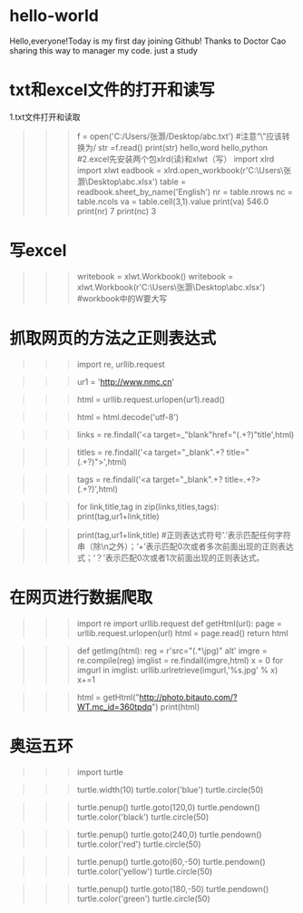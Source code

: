 # hello-world
Hello,everyone!Today is my first day joining Github!
Thanks to Doctor Cao sharing this way to manager my code.
just a study 
# txt和excel文件的打开和读写
 1.txt文件打开和读取
>>> f = open('C:/Users/张灏/Desktop/abc.txt') #注意“\”应该转换为/
>>> str =f.read()
>>> print(str)
>>>hello,word
>>> hello,python
 #2.excel先安装两个包xlrd(读)和xlwt（写）
>>> import xlrd
 >>>import xlwt
 >>>eadbook = xlrd.open_workbook(r'C:\Users\张灏\Desktop\abc.xlsx')
>>> table = readbook.sheet_by_name('English')
>>> nr = table.nrows
>>> nc = table.ncols
>>> va = table.cell(3,1).value
>>> print(va)
546.0
>>> print(nr)
7
>>> print(nc)
3
# 写excel
>>>writebook = xlwt.Workbook()
>>> writebook = xlwt.Workbook(r'C:\Users\张灏\Desktop\abc.xlsx') #workbook中的W要大写
# 抓取网页的方法之正则表达式
>>> import re, urllib.request
			
>>> ur1 = 'http://www.nmc.cn'
			
>>> html = urllib.request.urlopen(ur1).read()
			
>>> html = html.decode('utf-8')
			
>>> links = re.findall('<a target=_"blank"href="(.+?)"title',html)
			
>>> titles = re.findall('<a target="_blank".+? title="(.+?)">',html)
			
>>> tags = re.findall('<a target="_blank".+? title=.+?>(.+?)</a>',html)
			
>>> for link,title,tag in zip(links,titles,tags):
			print(tag,ur1+link,title)

			
>>> print(tag,ur1+link,title)
#正则表达式符号’.’表示匹配任何字符串（除\n之外）；‘+’表示匹配0次或者多次前面出现的正则表达式；‘？’表示匹配0次或者1次前面出现的正则表达式。
# 在网页进行数据爬取
>>>import re
>>> import urllib.request
>>> def getHtml(url):
	page = urllib.request.urlopen(url)
	html = page.read()
	return html

>>> def getImg(html):
	reg = r'src="(.*\jpg)" alt'
	imgre = re.compile(reg)
	imglist = re.findall(imgre,html)
	x = 0
	for imgurl in imglist:
		urllib.urlretrieve(imgurl,'%s.jpg' % x)
		x+=1

		
>>> html = getHtml("http://photo.bitauto.com/?WT.mc_id=360tpdq")
>>> print(html)
 # 奥运五环
>>>import turtle

>>>turtle.width(10)
>>>turtle.color('blue')
>>>turtle.circle(50)

>>>turtle.penup()
>>>turtle.goto(120,0)
>>>turtle.pendown()
>>>turtle.color('black')
>>>turtle.circle(50)

>>>turtle.penup()
>>>turtle.goto(240,0)
>>>turtle.pendown()
>>>turtle.color('red')
>>>turtle.circle(50)

>>>turtle.penup()
>>>turtle.goto(60,-50)
>>>turtle.pendown()
>>>turtle.color('yellow')
>>>turtle.circle(50)

>>>turtle.penup()
>>>turtle.goto(180,-50)
>>>turtle.pendown()
>>>turtle.color('green')
>>>turtle.circle(50)

